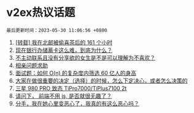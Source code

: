 # v2ex热议话题

`最后更新时间：2023-05-30 11:06:56 +0800`

1. [[转载] 我在北邮被偷喜茶后的 161 个小时](https://www.v2ex.com/t/943867)
1. [现在银行办储蓄卡这么难，到底为什么？](https://www.v2ex.com/t/943822)
1. [不主动联系且没有分享欲的女生是不是可以理解为不喜欢？](https://www.v2ex.com/t/943947)
1. [相亲问题求助](https://www.v2ex.com/t/944061)
1. [面试题：如何 O(n) 的复杂度内筛选 60 亿人的身高](https://www.v2ex.com/t/943925)
1. [大家在做很重要的决定（选择）的时候，怎么下定决心，或者怎么决策的](https://www.v2ex.com/t/943803)
1. [三星 980 PRO 致态 TiPro7000/TiPlus7100 2t](https://www.v2ex.com/t/943814)
1. [请问下， 前端不用 js, 是否就很无趣了？](https://www.v2ex.com/t/943903)
1. [分手，我在她心里变恶心了，我真的有这么恶心吗？](https://www.v2ex.com/t/944054)

